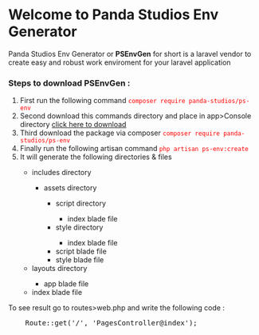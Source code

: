 <h1>Welcome to Panda Studios Env Generator</h1>

<p>Panda Studios Env Generator or <b>PSEnvGen</b> for short is a laravel vendor to create easy and robust work enviroment for your laravel application</p>

<h3>Steps to download PSEnvGen :</h3>

<ol>
    <li>First run the following command <code style="color:red;">composer require panda-studios/ps-env</code></li>
    <li>Second download this commands directory and place in app>Console directory <a href="">click here to download</a></li>
    <li>Third download the package via composer <code style="color:red;">composer require panda-studios/ps-env</code></li>
    <li>Finally run the following artisan command <code style="color:red;">php artisan ps-env:create</code></li>
    <li>It will generate the following directories & files</li>
    <ul>
        <li>includes directory</li>
        <ul>
            <li>assets directory</li>
            <ul>
                <li>script directory</li>
                <ul>
                    <li>index blade file</li>
                </ul>
                <li>style directory</li>
                <ul>
                    <li>index blade file</li>
                </ul>
                <li>script blade file</li>
                <li>style blade file</li>
            </ul>
        </ul>
        <li>layouts directory</li>
        <ul>
            <li>app blade file</li>
        </ul>
        <li>index blade file</li>
    </ul>
</ol>

<p>To see result go to routes>web.php and write the following code :</p>
<pre>
    Route::get('/', 'PagesController@index');
</pre>